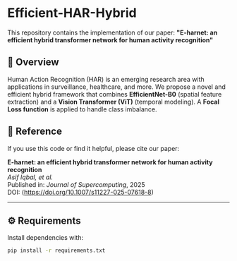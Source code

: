 # Efficient-HAR-Hybrid
This repository contains the implementation of our paper:  **"E-harnet: an efficient hybrid transformer network for human activity recognition"**

## 🔹 Overview
Human Action Recognition (HAR) is an emerging research area with applications in surveillance, healthcare, and more. 
We propose a novel and efficient hybrid framework that combines **EfficientNet-B0** (spatial feature extraction) and a 
**Vision Transformer (ViT)** (temporal modeling). A **Focal Loss function** is applied to handle class imbalance.

## 📖 Reference
If you use this code or find it helpful, please cite our paper:

**E-harnet: an efficient hybrid transformer network for human activity recognition**  
_Asif Iqbal, et al._  
Published in: *Journal of Supercomputing*, 2025  
DOI: (https://doi.org/10.1007/s11227-025-07618-8)

---

## ⚙️ Requirements
Install dependencies with:
```bash
pip install -r requirements.txt





